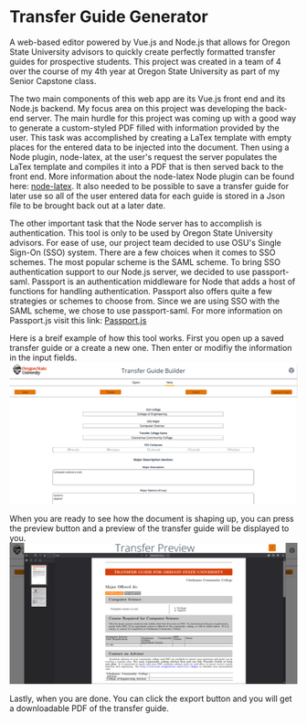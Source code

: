 # Transfer Guide Generator

A web-based editor powered by Vue.js and Node.js that allows for Oregon State University advisors to quickly create perfectly formatted transfer guides for prospective students. This project was created in a team of 4 over the course of my 4th year at Oregon State University as part of my Senior Capstone class.

The two main components of this web app are its Vue.js front end and its Node.js backend. My focus area on this project was developing the back-end server. The main hurdle for this project was coming up with a good way to generate a custom-styled PDF filled with information provided by the user. This task was accomplished by creating a LaTex template with empty places for the entered data to be injected into the document. Then using a Node plugin, node-latex, at the user's request the server populates the LaTex template and compiles it into a PDF that is then served back to the front end. More information about the node-latex Node plugin can be found here: [node-latex](https://www.npmjs.com/package/node-latex?activeTab=readme).
It also needed to be possible to save a transfer guide for later use so all of the user entered data for each guide is stored in a Json file to be brought back out at a later date.

The other important task that the Node server has to accomplish is authentication. This tool is only to be used by Oregon State University advisors. For ease of use, our project team decided to use OSU's Single Sign-On (SSO) system. There are a few choices when it comes to SSO schemes. The most popular scheme is the SAML scheme. To bring SSO authentication support to our Node.js server, we decided to use passport-saml. Passport is an authentication middleware for Node that adds a host of functions for handling authentication. Passport also offers quite a few strategies or schemes to choose from. Since we are using SSO with the SAML scheme, we chose to use passport-saml. For more information on Passport.js visit this link: [Passport.js](http://www.passportjs.org/)

Here is a breif example of how this tool works.
First you open up a saved transfer guide or a create a new one. Then enter or modifiy the information in the input fields.
![Editor](Editor.PNG)

When you are ready to see how the document is shaping up, you can press the preview button and a preview of the transfer guide will be displayed to you.
![Preview](Preview.PNG)

Lastly, when you are done. You can click the export button and you will get a downloadable PDF of the transfer guide.

